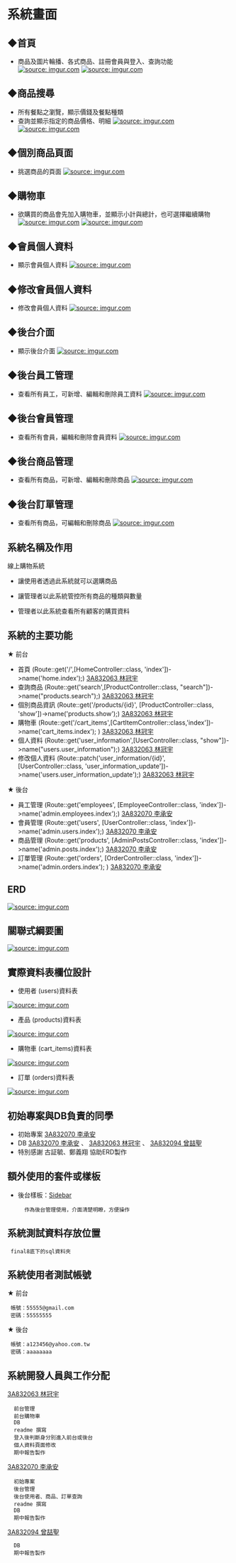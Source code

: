 # 系統畫面

## ◆首頁
- 商品及圖片輪播、各式商品、註冊會員與登入、查詢功能
  <a href="https://imgur.com/CN9ylQ5"><img src="https://imgur.com/CN9ylQ5.png" title="source: imgur.com" /></a>
  <a href="https://imgur.com/m0D5pJV"><img src="https://imgur.com/m0D5pJV.png" title="source: imgur.com" /></a>  

## ◆商品搜尋
- 所有餐點之瀏覽，顯示價錢及餐點種類
- 查詢並顯示指定的商品價格、明細
  <a href="https://imgur.com/mV6cdDh"><img src="https://imgur.com/mV6cdDh.png" title="source: imgur.com" /></a>
  <a href="https://imgur.com/1INKYlI"><img src="https://imgur.com/1INKYlI.png" title="source: imgur.com" /></a>  

## ◆個別商品頁面
- 挑選商品的頁面
  <a href="https://imgur.com/Y27EBoN"><img src="https://imgur.com/Y27EBoN.png" title="source: imgur.com" /></a>

## ◆購物車
- 欲購買的商品會先加入購物車，並顯示小計與總計，也可選擇繼續購物
  <a href="https://imgur.com/QJ4hLT8"><img src="https://imgur.com/QJ4hLT8.png" title="source: imgur.com" /></a>
  <a href="https://imgur.com/6LEfZvF"><img src="https://imgur.com/6LEfZvF.png" title="source: imgur.com" /></a>

## ◆會員個人資料
- 顯示會員個人資料
  <a href="https://imgur.com/XDkAH3f"><img src="https://imgur.com/XDkAH3f.png" title="source: imgur.com" /></a>

## ◆修改會員個人資料
- 修改會員個人資料
  <a href="https://imgur.com/tCJyeNK"><img src="https://imgur.com/tCJyeNK.png" title="source: imgur.com" /></a>



## ◆後台介面
- 顯示後台介面
  <a href="https://imgur.com/OMlXGZK"><img src="https://imgur.com/OMlXGZK.png" title="source: imgur.com" /></a>

## ◆後台員工管理
- 查看所有員工，可新增、編輯和刪除員工資料
  <a href="https://imgur.com/EkApFJV"><img src="https://imgur.com/EkApFJV.png" title="source: imgur.com" /></a>

## ◆後台會員管理
-  查看所有會員，編輯和刪除會員資料
  <a href="https://imgur.com/1miiGwo"><img src="https://imgur.com/1miiGwo.png" title="source: imgur.com" /></a>

## ◆後台商品管理
- 查看所有商品，可新增、編輯和刪除商品
  <a href="https://imgur.com/enpTjwv"><img src="https://imgur.com/enpTjwv.png" title="source: imgur.com" /></a>

## ◆後台訂單管理
- 查看所有商品，可編輯和刪除商品
  <a href="https://imgur.com/ll81ULF"><img src="https://imgur.com/ll81ULF.png" title="source: imgur.com" /></a>



## 系統名稱及作用

線上購物系統

- 讓使用者透過此系統就可以選購商品

- 讓管理者以此系統管控所有商品的種類與數量

- 管理者以此系統查看所有顧客的購買資料


## 系統的主要功能
★ 前台
- 首頁 (Route::get('/',[HomeController::class, 'index'])->name('home.index');)  [3A832063 林冠宇](https://github.com/3A832063)
- 查詢商品 (Route::get('search',[ProductController::class, "search"])->name("products.search");) [3A832063 林冠宇](https://github.com/3A832063)
- 個別商品資訊 (Route::get('/products/{id}', [ProductController::class, 'show'])->name('products.show');) [3A832063 林冠宇](https://github.com/3A832063)
- 購物車 (Route::get('/cart_items',[CartItemController::class,'index'])->name('cart_items.index'); ) [3A832063 林冠宇](https://github.com/3A832063)
- 個人資料 (Route::get('user_information',[UserController::class, "show"])->name("users.user_information");) [3A832063 林冠宇](https://github.com/3A832063)
- 修改個人資料 (Route::patch('user_information/{id}', [UserController::class, 'user_information_update'])->name('users.user_information_update');) [3A832063 林冠宇](https://github.com/3A832063)

★ 後台
- 員工管理 (Route::get('employees', [EmployeeController::class, 'index'])->name('admin.employees.index');) [3A832070 李承安](https://github.com/3A8320700)
- 會員管理 (Route::get('users', [UserController::class, 'index'])->name('admin.users.index');) [3A832070 李承安](https://github.com/3A8320700)
- 商品管理 (Route::get('products', [AdminPostsController::class, 'index'])->name('admin.posts.index');) [3A832070 李承安](https://github.com/3A8320700)
- 訂單管理 (Route::get('orders', [OrderController::class, 'index'])->name('admin.orders.index'); ) [3A832070 李承安](https://github.com/3A8320700)

## ERD
<a href="https://imgur.com/bHliZMm"><img src="https://imgur.com/bHliZMm.png" title="source: imgur.com" /></a>


## 關聯式綱要圖
<a href="https://imgur.com/hrjPbB6"><img src="https://imgur.com/hrjPbB6.png" title="source: imgur.com" /></a>


## 實際資料表欄位設計

- 使用者 (users)資料表

<a href="hhttps://imgur.com/7rlxmx6"><img src="https://imgur.com/7rlxmx6.png" title="source: imgur.com" /></a>

- 產品 (products)資料表

<a href="https://imgur.com/F1p4cvt"><img src="https://imgur.com/F1p4cvt.png" title="source: imgur.com" /></a>

- 購物車 (cart_items)資料表

<a href="https://imgur.com/XN6lzDB"><img src="https://imgur.com/XN6lzDB.png" title="source: imgur.com" /></a>

- 訂單 (orders)資料表

<a href="https://imgur.com/8Lf9jNf"><img src="https://imgur.com/8Lf9jNf.png" title="source: imgur.com" /></a>

## 初始專案與DB負責的同學

- 初始專案 [3A832070 李承安](https://github.com/3A8320700)
- DB [3A832070 李承安](https://github.com/3A8320700) 、 [3A832063 林冠宇](https://github.com/3A832063) 、 [3A832094 曾喆聖](https://github.com/3A832094)
- 特別感謝 古証毓、鄭義翔 協助ERD製作



## 額外使用的套件或樣板

- 後台樣板：[Sidebar](https://startbootstrap.com/template/simple-sidebar)

        作為後台管理使用，介面清楚明瞭，方便操作


## 系統測試資料存放位置

     final8底下的sql資料夾

## 系統使用者測試帳號

★ 前台

     帳號：55555@gmail.com
     密碼：55555555

★ 後台

     帳號：a123456@yahoo.com.tw
     密碼：aaaaaaaa


## 系統開發人員與工作分配

[3A832063 林冠宇](https://github.com/3A832063)

      前台管理
      前台購物車
      DB 
      readme 撰寫
      登入後判斷身分別進入前台或後台
      個人資料頁面修改
      期中報告製作


[3A832070 李承安](https://github.com/3A8320700)

      初始專案
      後台管理
      後台使用者、商品、訂單查詢
      readme 撰寫    
      DB
      期中報告製作


[3A832094 曾喆聖](https://github.com/3A832094)

      DB
      期中報告製作
